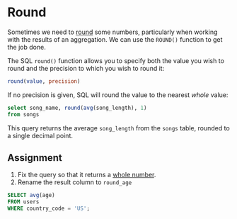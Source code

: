 # Round

Sometimes we need to [round](https://en.wikipedia.org/wiki/Rounding) some numbers, particularly when working with the results of an aggregation. We can use the `ROUND()` function to get the job done.

The SQL `round()` function allows you to specify both the value you wish to round and the precision to which you wish to round it:

```SQL
round(value, precision)
```

If no precision is given, SQL will round the value to the nearest *whole* value:

```SQL
select song_name, round(avg(song_length), 1)
from songs
```

This query returns the average `song_length` from the `songs` table, rounded to a single decimal point.

## Assignment

1. Fix the query so that it returns a [whole number](https://en.wikipedia.org/wiki/Whole_number).
2. Rename the result column to `round_age`

```sql
SELECT avg(age)
FROM users
WHERE country_code = 'US';
```
